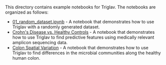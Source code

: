 This directory contains example notebooks for Triglav. The notebooks are organized as follows:

- [01_random_dataset.ipynb](01_random_dataset.ipynb) - A notebook that demonstrates how to use Triglav with a randomly generated dataset.
- [Crohn's Disease vs. Healthy Controls](16S_CD_microbiome.ipynb) - A notebook that demonstrates how to use Triglav to find predictive features using medically relevant amplicon sequencing data.
- [Colon Spatial Variation](16S_healthy.ipynb) - A notebook that demonstrates how to use Triglav to find differences in the microbial communities along the healthy human colon.
